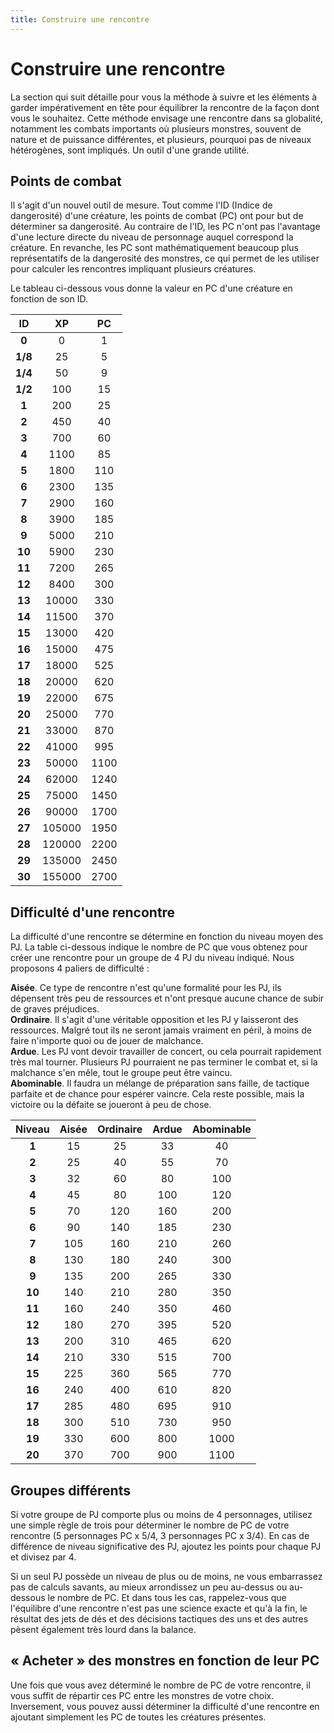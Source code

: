 ```yaml
---
title: Construire une rencontre
---
```

# Construire une rencontre
La section qui suit détaille pour vous la méthode à suivre et les éléments à garder impérativement en tête pour équilibrer la rencontre de la façon dont vous le souhaitez. Cette méthode envisage une rencontre dans sa globalité, notamment les combats importants où plusieurs monstres, souvent de nature et de puissance différentes, et plusieurs, pourquoi pas de niveaux hétérogènes, sont impliqués. Un outil d'une grande utilité.

## Points de combat
Il s'agit d'un nouvel outil de mesure. Tout comme l'ID (Indice de dangerosité) d'une créature, les points de combat (PC) ont pour but de déterminer sa dangerosité. Au contraire de l'ID, les PC n'ont pas l'avantage d'une lecture directe du niveau de personnage auquel correspond la créature. En revanche, les PC sont mathématiquement beaucoup plus représentatifs de la dangerosité des monstres, ce qui permet de les utiliser pour calculer les rencontres impliquant plusieurs créatures.

Le tableau ci-dessous vous donne la valeur en PC d'une créature en fonction de son ID.

| ID | XP | PC |
|:-:|:-:|:-:|
|**0**|0|1|
|**1/8**|25|5|
|**1/4**|50|9|
|**1/2**|100|15|
|**1**|200|25|
|**2**|450|40|
|**3**|700|60|
|**4**|1100|85|
|**5**|1800|110|
|**6**|2300|135|
|**7**|2900|160|
|**8**|3900|185|
|**9**|5000|210|
|**10**|5900|230|
|**11**|7200|265|
|**12**|8400|300|
|**13**|10000|330|
|**14**|11500|370|
|**15**|13000|420|
|**16**|15000|475|
|**17**|18000|525|
|**18**|20000|620|
|**19**|22000|675|
|**20**|25000|770|
|**21**|33000|870|
|**22**|41000|995|
|**23**|50000|1100|
|**24**|62000|1240|
|**25**|75000|1450|
|**26**|90000|1700|
|**27**|105000|1950|
|**28**|120000|2200|
|**29**|135000|2450|
|**30**|155000|2700|

## Difficulté d'une rencontre
La difficulté d'une rencontre se détermine en fonction du niveau moyen des PJ. La table ci-dessous indique le nombre de PC que vous obtenez pour créer une rencontre pour un groupe de 4 PJ du niveau indiqué. Nous proposons 4 paliers de difficulté :

**Aisée**. Ce type de rencontre n'est qu'une formalité pour les PJ, ils dépensent très peu de ressources et n'ont presque aucune chance de subir de graves préjudices.  
**Ordinaire**. Il s'agit d'une véritable opposition et les PJ y laisseront des ressources. Malgré tout ils ne seront jamais vraiment en péril, à moins de faire n'importe quoi ou de jouer de malchance.  
**Ardue**. Les PJ vont devoir travailler de concert, ou cela pourrait rapidement très mal tourner. Plusieurs PJ pourraient ne pas terminer le combat et, si la malchance s'en mêle, tout le groupe peut être vaincu.  
**Abominable**. Il faudra un mélange de préparation sans faille, de tactique parfaite et de chance pour espérer vaincre. Cela reste possible, mais la victoire ou la défaite se joueront à peu de chose.

| Niveau | Aisée | Ordinaire | Ardue | Abominable |
|:-:|:-:|:-:|:-:|:-:|
|**1**|15|25|33|40|
|**2**|25|40|55|70|
|**3**|32|60|80|100|
|**4**|45|80|100|120|
|**5**|70|120|160|200|
|**6**|90|140|185|230|
|**7**|105|160|210|260|
|**8**|130|180|240|300|
|**9**|135|200|265|330|
|**10**|140|210|280|350|
|**11**|160|240|350|460|
|**12**|180|270|395|520|
|**13**|200|310|465|620|
|**14**|210|330|515|700|
|**15**|225|360|565|770|
|**16**|240|400|610|820|
|**17**|285|480|695|910|
|**18**|300|510|730|950|
|**19**|330|600|800|1000|
|**20**|370|700|900|1100|

## Groupes différents
Si votre groupe de PJ comporte plus ou moins de 4 personnages, utilisez une simple règle de trois pour déterminer le nombre de PC de votre rencontre (5 personnages PC x 5/4, 3 personnages PC x 3/4). En cas de différence de niveau significative des PJ, ajoutez les points pour chaque PJ et divisez par 4.

Si un seul PJ possède un niveau de plus ou de moins, ne vous embarrassez pas de calculs savants, au mieux arrondissez un peu au-dessus ou au-dessous le nombre de PC. Et dans tous les cas, rappelez-vous que l'équilibre d'une rencontre n'est pas une science exacte et qu'à la fin, le résultat des jets de dés et des décisions tactiques des uns et des autres pèsent également très lourd dans la balance.

## « Acheter » des monstres en fonction de leur PC
Une fois que vous avez déterminé le nombre de PC de votre rencontre, il vous suffit de répartir ces PC entre les monstres de votre choix. Inversement, vous pouvez aussi déterminer la difficulté d'une rencontre en ajoutant simplement les PC de toutes les créatures présentes.
